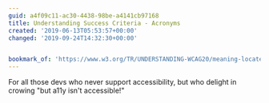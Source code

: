 ```yaml
---
guid: a4f09c11-ac30-4438-98be-a4141cb97168
title: Understanding Success Criteria - Acronyms
created: '2019-06-13T05:53:57+00:00'
changed: '2019-09-24T14:32:30+00:00'


bookmark_of: 'https://www.w3.org/TR/UNDERSTANDING-WCAG20/meaning-located.html'
---
```


For all those devs who never support accessibility, but who delight in crowing "but a11y isn't accessible!"
